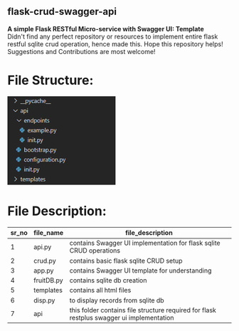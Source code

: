 ## flask-crud-swagger-api
<b>A simple Flask RESTful Micro-service with Swagger UI: Template</b> <br>
Didn't find any perfect repository or  resources to implement entire flask restful sqlite crud operation, hence made this. Hope this repository helps!
Suggestions and Contributions are most welcome!

# File Structure:
![File Structure](https://github.com/ashishsalunkhe/flask-crud-swagger-api/blob/master/structure.PNG)

# File Description:

| sr_no | file_name  | file_description                                                                          |
|-------|------------|-------------------------------------------------------------------------------------------|
| 1     | api.py     | contains Swagger UI implementation for flask sqlite CRUD operations                       |
| 2     | crud.py    | contains basic flask sqlite CRUD setup                                                    |
| 3     | app.py     | contains Swagger UI template for understanding                                            |
| 4     | fruitDB.py | contains sqlite db creation                                                               |
| 5     | templates  | contains all html files                                                                   |
| 6     | disp.py    | to display records from sqlite db                                                         |
| 7     | api        | this folder contains file structure required for flask restplus swagger ui implementation |
